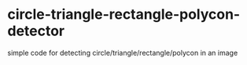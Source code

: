 # circle-triangle-rectangle-polycon-detector
simple code for detecting circle/triangle/rectangle/polycon in an image

